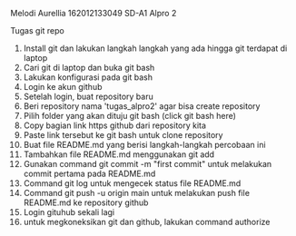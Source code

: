 Melodi Aurellia 
162012133049
SD-A1
Alpro 2

Tugas git repo

1. Install git dan lakukan langkah langkah yang ada hingga git terdapat di laptop
2. Cari git di laptop dan buka git bash
3. Lakukan konfigurasi pada git bash
4. Login ke akun github
5. Setelah login, buat repository baru 
6. Beri repository nama 'tugas_alpro2' agar bisa create repository
7. Pilih folder yang akan dituju git bash (click git bash here)
8. Copy bagian link https github dari repository kita
9. Paste link tersebut ke git bash untuk clone repository
10. Buat file README.md yang berisi langkah-langkah percobaan ini
11. Tambahkan file README.md menggunakan git add
12. Gunakan command git commit -m "first commit" untuk melakukan commit pertama pada README.md
13. Command git log untuk mengecek status file README.md
14. Command git push -u origin main untuk melakukan push file README.md ke repository github
15. Login gituhub sekali lagi 
16. untuk megkoneksikan git dan github, lakukan command authorize 